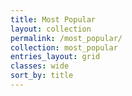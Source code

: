 ```yaml
---
title: Most Popular
layout: collection
permalink: /most_popular/
collection: most_popular
entries_layout: grid
classes: wide
sort_by: title
---
```


